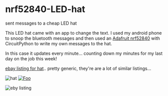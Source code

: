 # nrf52840-LED-hat
sent messages to a cheap LED hat

This LED hat came with an app to change the text. I used my android phone to snoop the bluetooth messages and then used an [Adafruit nrf52840](https://www.adafruit.com/product/4062) with CircuitPython to write my own messages to the hat.  

In this case it updates every minute... counting down my minutes for my last day on the job this week!


[ebay listing for hat](https://www.ebay.com/itm/LED-Message-Hat-Original-Quality-Create-Your-Own-Text/264361690698).. pretty generic, they're are a lot of similar listings...

![hat](https://github.com/hydronics2/nrf52840-LED-hat/blob/master/led_hat.jpg)
[![Foo](https://github.com/hydronics2/nrf52840-LED-hat/blob/master/vid_hat.PNG)](https://www.reddit.com/r/arduino/comments/e9sww9/i_made_a_count_down_hat_for_my_last_week_of_work/)

![eby listing](https://github.com/hydronics2/nrf52840-LED-hat/blob/master/ebay_listing_pic.PNG)


